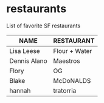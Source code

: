 # restaurants
List of favorite SF restaurants

 NAME | RESTAURANT 
---|---
Lisa Leese | Flour + Water
Dennis Alano | Maestros
Flory | OG
Blake | McDoNALDS
hannah | tratorria
